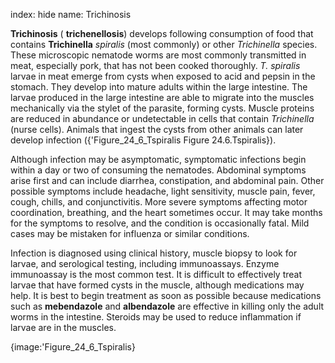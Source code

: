 index: hide
name: Trichinosis

 **Trichinosis** ( **trichenellosis**) develops following consumption of food that contains  **Trichinella** *spiralis* (most commonly) or other  *Trichinella* species. These microscopic nematode worms are most commonly transmitted in meat, especially pork, that has not been cooked thoroughly.  *T. spiralis* larvae in meat emerge from cysts when exposed to acid and pepsin in the stomach. They develop into mature adults within the large intestine. The larvae produced in the large intestine are able to migrate into the muscles mechanically via the stylet of the parasite, forming cysts. Muscle proteins are reduced in abundance or undetectable in cells that contain  *Trichinella* (nurse cells). Animals that ingest the cysts from other animals can later develop infection ({'Figure_24_6_Tspiralis Figure 24.6.Tspiralis}).

Although infection may be asymptomatic, symptomatic infections begin within a day or two of consuming the nematodes. Abdominal symptoms arise first and can include diarrhea, constipation, and abdominal pain. Other possible symptoms include headache, light sensitivity, muscle pain, fever, cough, chills, and conjunctivitis. More severe symptoms affecting motor coordination, breathing, and the heart sometimes occur. It may take months for the symptoms to resolve, and the condition is occasionally fatal. Mild cases may be mistaken for influenza or similar conditions.

Infection is diagnosed using clinical history, muscle biopsy to look for larvae, and serological testing, including immunoassays. Enzyme immunoassay is the most common test. It is difficult to effectively treat larvae that have formed cysts in the muscle, although medications may help. It is best to begin treatment as soon as possible because medications such as  **mebendazole** and  **albendazole** are effective in killing only the adult worms in the intestine. Steroids may be used to reduce inflammation if larvae are in the muscles.


{image:'Figure_24_6_Tspiralis}
        
